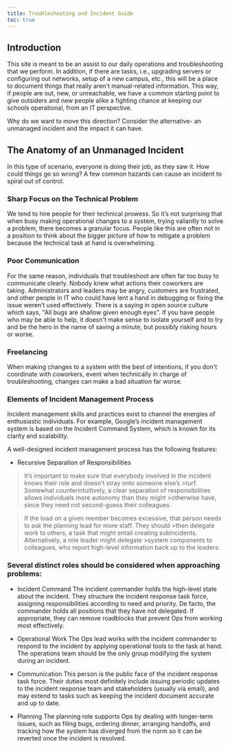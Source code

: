 ```yaml
---
title: Troubleshooting and Incident Guide
toc: true
---
```


## Introduction

This site is meant to be an assist to our daily operations and troubleshooting that we perform. In addition, if there are tasks, i.e., upgrading servers or configuring out networks, setup of a new campus, etc., this will be a place to document things that really aren't manual-related information. This way, if people are out, new, or unreachable, we have a common starting point to give outsiders and new people alike a fighting chance at keeping our schools operational, from an IT perspective.

Why do we want to move this direction? Consider the alternative- an unmanaged incident and the impact it can have.

## The Anatomy of an Unmanaged Incident
In this type of scenario, everyone is doing their job, as they saw it. How could things go so wrong? A few common hazards can cause an incident to spiral out of control.

### Sharp Focus on the Technical Problem
We tend to hire people for their technical prowess. So it’s not surprising that when busy making operational changes to a system, trying valiantly to solve a problem, there becomes a granular focus. People like this are often not in a position to think about the bigger picture of how to mitigate a problem because the technical task at hand is overwhelming.

### Poor Communication
For the same reason, individuals that troubleshoot are often far too busy to communicate clearly. Nobody knew what actions their coworkers are taking. Administrators and leaders may be angry, customers are frustrated, and other people in IT who could have lent a hand in debugging or fixing the issue weren’t used effectively. There is a saying in open source culture which says, "All bugs are shallow given enough eyes". If you have people who may be able to help, it doesn't make sense to isolate yourself and to try and be the hero in the name of saving a minute, but possibly risking hours or worse.

### Freelancing
When making changes to a system with the best of intentions, if you don't coordinate with coworkers, event when technically in charge of troubleshooting, changes can make a bad situation far worse.

### Elements of Incident Management Process
Incident management skills and practices exist to channel the energies of enthusiastic individuals. For example, Google’s incident management system is based on the Incident Command System, which is known for its clarity and scalability.

A well-designed incident management process has the following features:

* Recursive Separation of Responsibilities
>It’s important to make sure that everybody involved in the incident knows their role and doesn’t stray onto someone else’s >turf. Somewhat counterintuitively, a clear separation of responsibilities allows individuals more autonomy than they might >otherwise have, since they need not second-guess their colleagues.

>If the load on a given member becomes excessive, that person needs to ask the planning lead for more staff. They should >then delegate work to others, a task that might entail creating subincidents. Alternatively, a role leader might delegate >system components to colleagues, who report high-level information back up to the leaders.

### Several distinct roles should be considered when approaching problems:

* Incident Command
The incident commander holds the high-level state about the incident. They structure the incident response task force, assigning responsibilities according to need and priority. De facto, the commander holds all positions that they have not delegated. If appropriate, they can remove roadblocks that prevent Ops from working most effectively.

* Operational Work
The Ops lead works with the incident commander to respond to the incident by applying operational tools to the task at hand. The operations team should be the only group modifying the system during an incident.

* Communication
This person is the public face of the incident response task force. Their duties most definitely include issuing periodic updates to the incident response team and stakeholders (usually via email), and may extend to tasks such as keeping the incident document accurate and up to date.

* Planning
The planning role supports Ops by dealing with longer-term issues, such as filing bugs, ordering dinner, arranging handoffs, and tracking how the system has diverged from the norm so it can be reverted once the incident is resolved.